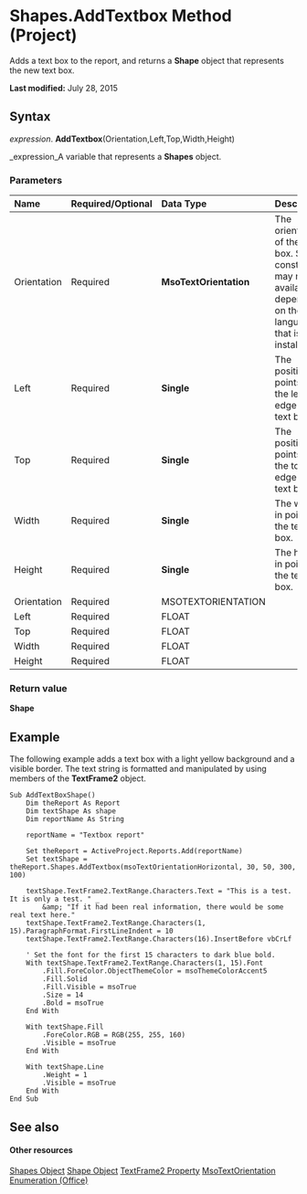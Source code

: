 
# Shapes.AddTextbox Method (Project)
Adds a text box to the report, and returns a  **Shape** object that represents the new text box.

 **Last modified:** July 28, 2015


## Syntax

 _expression_. **AddTextbox**(Orientation,Left,Top,Width,Height)

 _expression_A variable that represents a  **Shapes** object.


### Parameters



|**Name**|**Required/Optional**|**Data Type**|**Description**|
|:-----|:-----|:-----|:-----|
|Orientation|Required| **MsoTextOrientation**|The orientation of the text box. Some constants may not be available, depending on the language that is installed.|
|Left|Required| **Single**|The position, in points, of the left edge of the text box.|
|Top|Required| **Single**|The position, in points, of the top edge of the text box.|
|Width|Required| **Single**|The width, in points, of the text box.|
|Height|Required| **Single**|The height, in points, of the text box.|
|Orientation|Required|MSOTEXTORIENTATION||
|Left|Required|FLOAT||
|Top|Required|FLOAT||
|Width|Required|FLOAT||
|Height|Required|FLOAT||

### Return value

 **Shape**


## Example

The following example adds a text box with a light yellow background and a visible border. The text string is formatted and manipulated by using members of the  **TextFrame2** object.


```
Sub AddTextBoxShape()
    Dim theReport As Report
    Dim textShape As shape
    Dim reportName As String
    
    reportName = "Textbox report"
    
    Set theReport = ActiveProject.Reports.Add(reportName)
    Set textShape = theReport.Shapes.AddTextbox(msoTextOrientationHorizontal, 30, 50, 300, 100)
    
    textShape.TextFrame2.TextRange.Characters.Text = "This is a test. It is only a test. " _
        &amp; "If it had been real information, there would be some real text here."
    textShape.TextFrame2.TextRange.Characters(1, 15).ParagraphFormat.FirstLineIndent = 10
    textShape.TextFrame2.TextRange.Characters(16).InsertBefore vbCrLf
    
    ' Set the font for the first 15 characters to dark blue bold.
    With textShape.TextFrame2.TextRange.Characters(1, 15).Font
        .Fill.ForeColor.ObjectThemeColor = msoThemeColorAccent5
        .Fill.Solid
        .Fill.Visible = msoTrue
        .Size = 14
        .Bold = msoTrue
    End With

    With textShape.Fill
        .ForeColor.RGB = RGB(255, 255, 160)
        .Visible = msoTrue
    End With
   
    With textShape.Line
        .Weight = 1
        .Visible = msoTrue
    End With
End Sub
```


## See also


#### Other resources


 [Shapes Object](6e42040c-dd5a-de4c-afa8-f9e33d1e5054.md)
 [Shape Object](d2b32bcd-5595-a4a7-9772-feb25fd0103a.md)
 [TextFrame2 Property](9f79d3a3-780c-e0b8-1255-e74e027b9902.md)
 [MsoTextOrientation Enumeration (Office)](http://msdn.microsoft.com/en-us/library/office/ff862778%28v=office.15%29)

